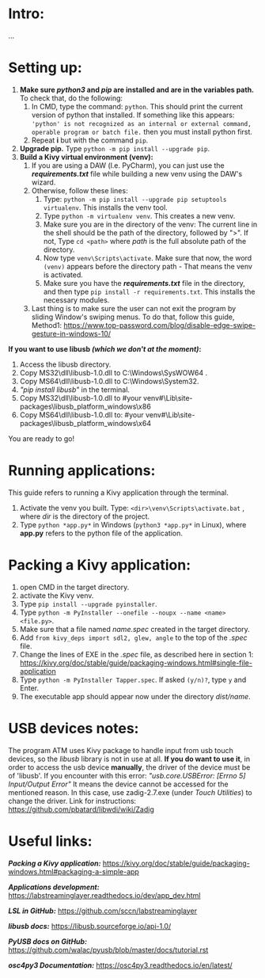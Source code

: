 # Intro:
...
# Setting up:
1) **Make sure _**python3**_ and _**pip**_ are installed and are in the variables path.** To check that, do the following:
   1) In CMD, type the command: `python`. This should print the current version of python that installed. If something like this appears:
      `'python' is not recognized as an internal or external command,
         operable program or batch file.`  then you must install python first.
   2) Repeat **i** but with the command `pip`.
2) **Upgrade pip.** Type `python -m pip install --upgrade pip`.
3) **Build a Kivy virtual environment (venv):**
   1) If you are using a DAW (l.e. PyCharm), you can just use the _**requirements.txt**_ file while building a new venv using the DAW's wizard.
   2) Otherwise, follow these lines:
      1) Type: `python -m pip install --upgrade pip setuptools virtualenv`. This installs the venv tool.
      2) Type `python -m virtualenv venv`. This creates a new venv.
      3) Make sure you are in the directory of the venv: The current line in the shell should be the path of the directory, followed by ">". If not, Type `cd <path>` where _path_ is the full absolute path of the directory. 
      4) Now type `venv\Scripts\activate`. Make sure that now, the word `(venv)` appears before the directory path - That means the venv is activated.
      5) Make sure you have the _**requirements.txt**_ file in the directory, and then type `pip install -r requirements.txt`. This installs the necessary modules.
   3) Last thing is to make sure the user can not exit the program by sliding Window's swiping menus. To do that, follow this guide, Method1: https://www.top-password.com/blog/disable-edge-swipe-gesture-in-windows-10/

**If you want to use libusb *(which we don't at the moment)*:**
1) Access the libusb directory.
2) Copy MS32\dll\libusb-1.0.dll to C:\Windows\SysWOW64 .
3) Copy MS64\dll\libusb-1.0.dll to C:\Windows\System32.
4) *"pip install libusb"* in the terminal.
5) Copy MS32\dll\libusb-1.0.dll to #your venv#\Lib\site-packages\libusb_platform_windows\x86 
6) Copy MS64\dll\libusb-1.0.dll to: #your venv#\Lib\site-packages\libusb_platform_windows\x64

You are ready to go!

# Running applications:
This guide refers to running a Kivy application through the terminal.
1) Activate the venv you built. Type: `<dir>\venv\Scripts\activate.bat` , where *dir* is the directory of the project.
2) Type `python *app.py*` in Windows (`python3 *app.py*` in Linux), where **app.py** refers to the python file of the application.

# Packing a Kivy application:
1) open CMD in the target directory.
2) activate the Kivy venv.
3) Type `pip install --upgrade pyinstaller`.
4) Type `python -m PyInstaller --onefile --noupx --name <name> <file.py>`.
5) Make sure that a file named _name.spec_ created in the target directory.
6) Add `from kivy_deps import sdl2, glew, angle` to the top of the _.spec_ file.
7) Change the lines of EXE in the _.spec_ file, as described here in section 1: https://kivy.org/doc/stable/guide/packaging-windows.html#single-file-application
8) Type `python -m PyInstaller Tapper.spec`. If asked `(y/n)?`, type `y` and Enter.
9) The executable app should appear now under the directory _dist/name_.

# USB devices notes:
The program ATM uses Kivy package to handle input from usb touch devices, so the _libusb_ library is not in use at all.
**If you do want to use it**, in order to access the usb device **manually**, the driver of the device must be of 'libusb'.
If you encounter with this error:
*"usb.core.USBError: [Errno 5] Input/Output Error"*
It means the device cannot be accessed for the mentioned reason. 
In this case, use zadig-2.7.exe (under *Touch Utilities*) to change the driver. Link for instructions:
https://github.com/pbatard/libwdi/wiki/Zadig

# Useful links:
***Packing a Kivy application:***
https://kivy.org/doc/stable/guide/packaging-windows.html#packaging-a-simple-app

***Applications development:***
https://labstreaminglayer.readthedocs.io/dev/app_dev.html

***LSL in GitHub:***
https://github.com/sccn/labstreaminglayer

***libusb docs:***
https://libusb.sourceforge.io/api-1.0/

***PyUSB docs on GitHub:***
https://github.com/walac/pyusb/blob/master/docs/tutorial.rst

***osc4py3 Documentation:***
https://osc4py3.readthedocs.io/en/latest/
